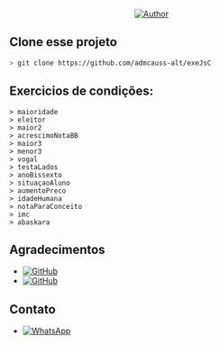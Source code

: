 <p align="center">
<a href="https://github.com/admcauss-alt"><img title="Author" src="https://img.shields.io/badge/Author-CAUSS-red.svg?style=for-the-badge&logo=github"></a>
</p>

## Clone esse projeto

```bash
> git clone https://github.com/admcauss-alt/exeJsC
```

## Exercicios de condições:
```
> maioridade 
> eleitor 
> maior2 
> acrescimoNotaBB
> maior3
> menor3
> vogal
> testaLados
> anoBissexto
> situaçaoAluno
> aumentoPreco
> idadeHumana
> notaParaConceito
> imc
> abaskara
```
## Agradecimentos
* <a href="https://github.com/adiwajshing/Baileys "><img alt="GitHub" src="https://img.shields.io/badge/adiwajshing/Baileys%20-%23121011.svg?&style=for-the-badge&logo=github&logoColor=white"/></a>
*  <a href="https://github.com/MhankBarBar"><img alt="GitHub" src="https://img.shields.io/badge/MhankBarBar%20-%23121011.svg?&style=for-the-badge&logo=github&logoColor=white"/></a>
## Contato
* <a href="https://wa.me//554792091566"><img alt="WhatsApp" src="https://img.shields.io/badge/WhatsApp%20Group-25D366?style=for-the-badge&logo=whatsapp&logoColor=white"/></a>
